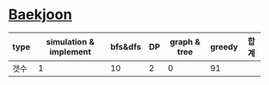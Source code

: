 [Baekjoon](https://www.acmicpc.net/problem/tags)
=============
type | simulation & implement | bfs&dfs | DP | graph & tree | greedy | 합계
--- | --- | --- | --- | --- | --- | ---
갯수 | 1 | 10 | 2 | 0 | 91
